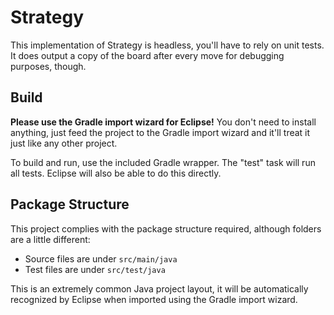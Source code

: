 # Strategy

This implementation of Strategy is headless, you'll have to
rely on unit tests. It does output a copy of the board after
every move for debugging purposes, though.

## Build

**Please use the Gradle import wizard for Eclipse!** You don't need
to install anything, just feed the project to the Gradle import
wizard and it'll treat it just like any other project.

To build and run, use the included Gradle wrapper. The "test"
task will run all tests. Eclipse will also be able to do this
directly.

## Package Structure

This project complies with the package structure required,
although folders are a little different:

* Source files are under `src/main/java`
* Test files are under `src/test/java`

This is an extremely common Java project layout, it will be
automatically recognized by Eclipse when imported using the
Gradle import wizard.